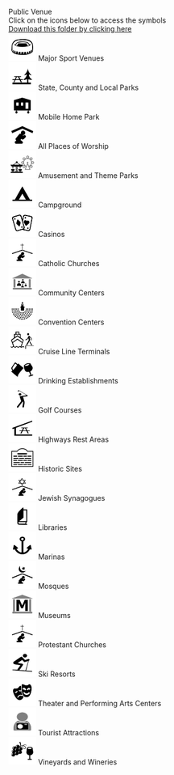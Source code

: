 Public Venue<br>Click on the icons below to access the symbols<br><a href='https://minhaskamal.github.io/DownGit/#/home?url=https://github.com/NAPSG/DHS-Symbol-Server/tree/main/dhs-symbol/assets/icons/Infrastructure/Public Venue'>Download this folder by clicking here</a><br><a href='https://github.com/NAPSG/DHS-Symbol-Server/raw/main/dhs-symbol/assets/icons/Infrastructure/Public%20Venue/icon-LOA.svg'><img src='icon-LOA.svg' width='55'></a> Major Sport Venues<br><a href='https://github.com/NAPSG/DHS-Symbol-Server/raw/main/dhs-symbol/assets/icons/Infrastructure/Public%20Venue/icon-LOB.svg'><img src='icon-LOB.svg' width='55'></a> State, County and Local Parks<br><a href='https://github.com/NAPSG/DHS-Symbol-Server/raw/main/dhs-symbol/assets/icons/Infrastructure/Public%20Venue/icon-LOC.svg'><img src='icon-LOC.svg' width='55'></a> Mobile Home Park<br><a href='https://github.com/NAPSG/DHS-Symbol-Server/raw/main/dhs-symbol/assets/icons/Infrastructure/Public%20Venue/icon-LOD.svg'><img src='icon-LOD.svg' width='55'></a> All Places of Worship<br><a href='https://github.com/NAPSG/DHS-Symbol-Server/raw/main/dhs-symbol/assets/icons/Infrastructure/Public%20Venue/icon-LOE.svg'><img src='icon-LOE.svg' width='55'></a> Amusement and Theme Parks<br><a href='https://github.com/NAPSG/DHS-Symbol-Server/raw/main/dhs-symbol/assets/icons/Infrastructure/Public%20Venue/icon-LOF.svg'><img src='icon-LOF.svg' width='55'></a> Campground<br><a href='https://github.com/NAPSG/DHS-Symbol-Server/raw/main/dhs-symbol/assets/icons/Infrastructure/Public%20Venue/icon-LOG.svg'><img src='icon-LOG.svg' width='55'></a> Casinos<br><a href='https://github.com/NAPSG/DHS-Symbol-Server/raw/main/dhs-symbol/assets/icons/Infrastructure/Public%20Venue/icon-LOH.svg'><img src='icon-LOH.svg' width='55'></a> Catholic Churches<br><a href='https://github.com/NAPSG/DHS-Symbol-Server/raw/main/dhs-symbol/assets/icons/Infrastructure/Public%20Venue/icon-LOI.svg'><img src='icon-LOI.svg' width='55'></a> Community Centers<br><a href='https://github.com/NAPSG/DHS-Symbol-Server/raw/main/dhs-symbol/assets/icons/Infrastructure/Public%20Venue/icon-LOJ.svg'><img src='icon-LOJ.svg' width='55'></a> Convention Centers<br><a href='https://github.com/NAPSG/DHS-Symbol-Server/raw/main/dhs-symbol/assets/icons/Infrastructure/Public%20Venue/icon-LOK.svg'><img src='icon-LOK.svg' width='55'></a> Cruise Line Terminals<br><a href='https://github.com/NAPSG/DHS-Symbol-Server/raw/main/dhs-symbol/assets/icons/Infrastructure/Public%20Venue/icon-LOL.svg'><img src='icon-LOL.svg' width='55'></a> Drinking Establishments<br><a href='https://github.com/NAPSG/DHS-Symbol-Server/raw/main/dhs-symbol/assets/icons/Infrastructure/Public%20Venue/icon-LOM.svg'><img src='icon-LOM.svg' width='55'></a> Golf Courses<br><a href='https://github.com/NAPSG/DHS-Symbol-Server/raw/main/dhs-symbol/assets/icons/Infrastructure/Public%20Venue/icon-LON.svg'><img src='icon-LON.svg' width='55'></a> Highways Rest Areas<br><a href='https://github.com/NAPSG/DHS-Symbol-Server/raw/main/dhs-symbol/assets/icons/Infrastructure/Public%20Venue/icon-LOO.svg'><img src='icon-LOO.svg' width='55'></a> Historic Sites<br><a href='https://github.com/NAPSG/DHS-Symbol-Server/raw/main/dhs-symbol/assets/icons/Infrastructure/Public%20Venue/icon-LOP.svg'><img src='icon-LOP.svg' width='55'></a> Jewish Synagogues<br><a href='https://github.com/NAPSG/DHS-Symbol-Server/raw/main/dhs-symbol/assets/icons/Infrastructure/Public%20Venue/icon-LOQ.svg'><img src='icon-LOQ.svg' width='55'></a> Libraries<br><a href='https://github.com/NAPSG/DHS-Symbol-Server/raw/main/dhs-symbol/assets/icons/Infrastructure/Public%20Venue/icon-LOR.svg'><img src='icon-LOR.svg' width='55'></a> Marinas<br><a href='https://github.com/NAPSG/DHS-Symbol-Server/raw/main/dhs-symbol/assets/icons/Infrastructure/Public%20Venue/icon-LOS.svg'><img src='icon-LOS.svg' width='55'></a> Mosques<br><a href='https://github.com/NAPSG/DHS-Symbol-Server/raw/main/dhs-symbol/assets/icons/Infrastructure/Public%20Venue/icon-LOT.svg'><img src='icon-LOT.svg' width='55'></a> Museums<br><a href='https://github.com/NAPSG/DHS-Symbol-Server/raw/main/dhs-symbol/assets/icons/Infrastructure/Public%20Venue/icon-LOU.svg'><img src='icon-LOU.svg' width='55'></a> Protestant Churches<br><a href='https://github.com/NAPSG/DHS-Symbol-Server/raw/main/dhs-symbol/assets/icons/Infrastructure/Public%20Venue/icon-LOV.svg'><img src='icon-LOV.svg' width='55'></a> Ski Resorts<br><a href='https://github.com/NAPSG/DHS-Symbol-Server/raw/main/dhs-symbol/assets/icons/Infrastructure/Public%20Venue/icon-LOW.svg'><img src='icon-LOW.svg' width='55'></a> Theater and Performing Arts Centers<br><a href='https://github.com/NAPSG/DHS-Symbol-Server/raw/main/dhs-symbol/assets/icons/Infrastructure/Public%20Venue/icon-LOX.svg'><img src='icon-LOX.svg' width='55'></a> Tourist Attractions<br><a href='https://github.com/NAPSG/DHS-Symbol-Server/raw/main/dhs-symbol/assets/icons/Infrastructure/Public%20Venue/icon-LOY.svg'><img src='icon-LOY.svg' width='55'></a> Vineyards and Wineries<br>